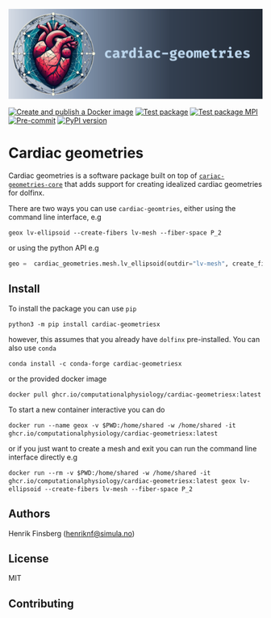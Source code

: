 ![_](docs/_static/logo.png)

[![Create and publish a Docker image](https://github.com/ComputationalPhysiology/cardiac-geometriesx/actions/workflows/docker-image.yml/badge.svg)](https://github.com/ComputationalPhysiology/cardiac-geometriesx/actions/workflows/docker-image.yml)
[![Test package](https://github.com/ComputationalPhysiology/cardiac-geometriesx/actions/workflows/test.yml/badge.svg)](https://github.com/ComputationalPhysiology/cardiac-geometriesx/actions/workflows/test.yml)
[![Test package MPI](https://github.com/ComputationalPhysiology/cardiac-geometriesx/actions/workflows/test-mpi.yml/badge.svg)](https://github.com/ComputationalPhysiology/cardiac-geometriesx/actions/workflows/test-mpi.yml)
[![Pre-commit](https://github.com/ComputationalPhysiology/cardiac-geometriesx/actions/workflows/pre-commit.yml/badge.svg)](https://github.com/ComputationalPhysiology/cardiac-geometriesx/actions/workflows/pre-commit.yml)
[![PyPI version](https://badge.fury.io/py/cardiac-geometriesx.svg)](https://badge.fury.io/py/cardiac-geometriesx)

# Cardiac geometries

Cardiac geometries is a software package built on top of [`cariac-geometries-core`](https://github.com/ComputationalPhysiology/cardiac-geometries-core) that adds support for creating idealized cardiac geometries for dolfinx.

There are two ways you can use `cardiac-geomtries`, either using the command line interface, e.g
```
geox lv-ellipsoid --create-fibers lv-mesh --fiber-space P_2
```

or using the python API e.g
```python
geo =  cardiac_geometries.mesh.lv_ellipsoid(outdir="lv-mesh", create_fibers=True, fiber_space="P_2")
```

## Install

To install the package you can use `pip`
```
python3 -m pip install cardiac-geometriesx
```
however, this assumes that you already have `dolfinx` pre-installed. You can also use `conda`
```
conda install -c conda-forge cardiac-geometriesx
```
or the provided docker image
```
docker pull ghcr.io/computationalphysiology/cardiac-geometriesx:latest
```
To start a new container interactive you can do
```
docker run --name geox -v $PWD:/home/shared -w /home/shared -it ghcr.io/computationalphysiology/cardiac-geometriesx:latest
```
or if you just want to create a mesh and exit you can run the command line interface directly e.g
```
docker run --rm -v $PWD:/home/shared -w /home/shared -it ghcr.io/computationalphysiology/cardiac-geometriesx:latest geox lv-ellipsoid --create-fibers lv-mesh --fiber-space P_2
```

## Authors
Henrik Finsberg (henriknf@simula.no)

## License
MIT

## Contributing
